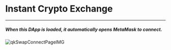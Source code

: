 # Instant Crypto Exchange
---

##### When this DApp is loaded, it automatically opens MetaMask to connect.

<img src="https://gateway.pinata.cloud/ipfs/Qmcgjd6HCFouyjW1TP5cTAnvD6UWVNVMxsgeTcMrpKfHit" alt="qkSwapConnectPageIMG">
